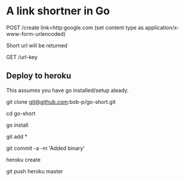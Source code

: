A link shortner in Go
=====================

POST /create link=http:google.com (set content type as application/x-www-form-urlencoded)

Short url will be returned

GET /url-key

Deploy to heroku
----------------

This assumes you have go installed/setup aleady.

  git clone git@github.com:bob-p/go-short.git

  cd go-short

  go install
  
  git add *

  git commit -a -m 'Added binary'

  heroku create

  git push heroku master
